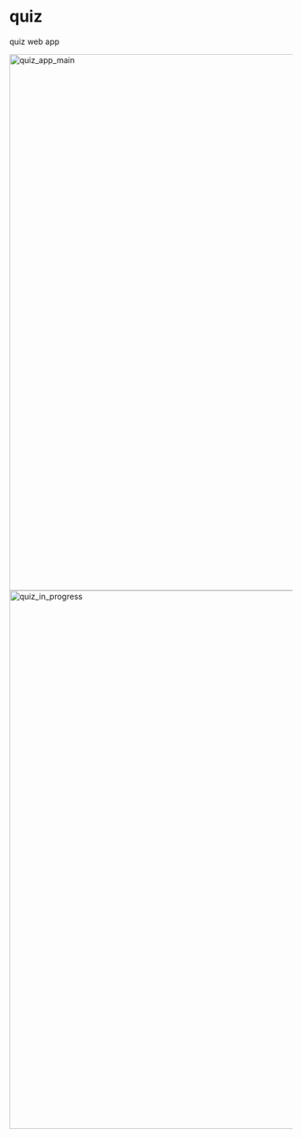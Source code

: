 # quiz
quiz web app

<img width="953" alt="quiz_app_main" src="https://user-images.githubusercontent.com/77678424/180502262-15f345c5-d244-40d8-982b-e82a05822acf.png">
<img width="957" alt="quiz_in_progress" src="https://user-images.githubusercontent.com/77678424/180502264-7837a85d-8c1f-43fe-ace1-74340e5ec027.png">
